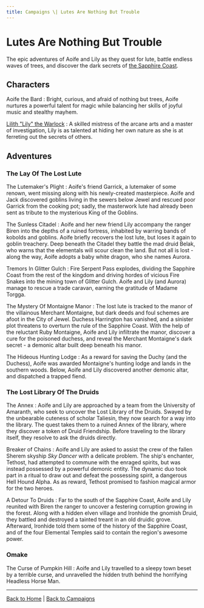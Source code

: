 ```yaml
---
title: Campaigns \| Lutes Are Nothing But Trouble
---
```


# Lutes Are Nothing But Trouble

The epic adventures of Aoife and Lily as they quest for lute, battle endless waves of trees, and discover the dark secrets of [the Sapphire Coast]({{site.baseurl}}/settings/sapphire-coast).

## Characters

<!-- [Aoife the Bard]({{site.baseurl}}/campaigns/lutes/characters/aoife) -->
Aoife the Bard
: Bright, curious, and afraid of nothing but trees, Aoife nurtures a powerful talent for magic while balancing her skills of joyful music and stealthy mayhem.

[Lilith "Lily" the Warlock]({{site.baseurl}}/campaigns/lutes/characters/lily)
: A skilled mistress of the arcane arts and a master of investigation, Lily is as talented at hiding her own nature as she is at ferreting out the secrets of others.

<!-- ### Side Characters -->

## Adventures

### The Lay Of The Lost Lute

The Lutemaker's Plight
: Aoife's friend Garrick, a lutemaker of some renown, went missing along with his newly-created masterpiece. Aoife and Jack discovered goblins living in the sewers below Jewel and rescued poor Garrick from the cooking pot; sadly, the masterwork lute had already been sent as tribute to the mysterious King of the Goblins.

The Sunless Citadel
: Aoife and her new friend Lily accompany the ranger Biren into the depths of a ruined fortress, inhabited by warring bands of kobolds and goblins. Aoife briefly recovers the lost lute, but loses it again to goblin treachery. Deep beneath the Citadel they battle the mad druid Belak, who warns that the elementals will scour clean the land. But not all is lost - along the way, Aoife adopts a baby white dragon, who she names Aurora.

Tremors In Glitter Gulch
: Fire Serpent Pass explodes, dividing the Sapphire Coast from the rest of the kingdom and driving hordes of vicious Fire Snakes into the mining town of Glitter Gulch. Aoife and Lily (and Aurora) manage to rescue a trade caravan, earning the gratitude of Madame Torgga.

The Mystery Of Montaigne Manor
: The lost lute is tracked to the manor of the villainous Merchant Montaigne, but dark deeds and foul schemes are afoot in the City of Jewel. Duchess Harrington has vanished, and a sinister plot threatens to overturn the rule of the Sapphire Coast. With the help of the reluctant Ruby Montaigne, Aoife and Lily infiltrate the manor, discover a cure for the poisoned duchess, and reveal the Merchant Montaigne's dark secret - a demonic altar built deep beneath his manor.

The Hideous Hunting Lodge
: As a reward for saving the Duchy (and the Duchess), Aoife was awarded Montaigne's hunting lodge and lands in the southern woods. Below, Aoife and Lily discovered another demonic altar, and dispatched a trapped fiend.

### The Lost Library Of The Druids

The Annex
: Aoife and Lily are approached by a team from the University of Amaranth, who seek to uncover the Lost Library of the Druids. Swayed by the unbearable cuteness of scholar Taliesin, they now search for a way into the library. The quest takes them to a ruined Annex of the library, where they discover a token of Druid Friendship. Before traveling to the library itself, they resolve to ask the druids directly.

Breaker of Chains
: Aoife and Lily are asked to assist the crew of the fallen Sherem skyship *Sky Dancer* with a delicate problem. The ship's enchanter, Tethost, had attempted to commune with the enraged spirits, but was instead possessed by a powerful demonic entity. The dynamic duo took part in a ritual to draw out and defeat the possessing spirit, a dangerous Hell Hound Alpha. As as reward, Tethost promised to fashion magical armor for the two heroes.

A Detour To Druids
: Far to the south of the Sapphire Coast, Aoife and Lily reunited with Biren the ranger to uncover a festering corruption growing in the forest. Along with a hidden elven village and Ironhide the gnomish Druid, they battled and destroyed a tainted treant in an old druidic grove. Afterward, Ironhide told them some of the history of the Sapphire Coast, and of the four Elemental Temples said to contain the region's awesome power.

### Omake

The Curse of Pumpkin Hill
: Aoife and Lily travelled to a sleepy town beset by a terrible curse, and unravelled the hidden truth behind the horrifying Headless Horse Man.

<!-- ## Game Sessions -->

---

[Back to Home]({{site.baseurl}}/)
|
[Back to Campaigns]({{site.baseurl}}/campaigns)
